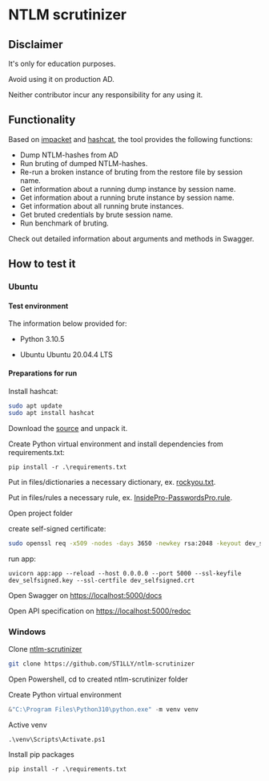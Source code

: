 # NTLM scrutinizer

## Disclaimer

It's only for education purposes.

Avoid using it on production AD.

Neither contributor incur any responsibility for any using it.



## Functionality

Based on [impacket](https://github.com/SecureAuthCorp/impacket) and [hashcat](https://github.com/hashcat/hashcat), the tool provides the following functions:

- Dump NTLM-hashes from AD
- Run bruting of dumped NTLM-hashes.
- Re-run a broken instance of bruting from the restore file by session name.
- Get information about a running dump instance by session name.
- Get information about a running brute instance by session name.
- Get information about all running brute instances.
- Get bruted credentials by brute session name.
- Run benchmark of bruting.

Check out detailed information about arguments and methods in Swagger.



## How to test it

### Ubuntu

#### Test environment

The information below provided for:

- Python 3.10.5

- Ubuntu Ubuntu 20.04.4 LTS

  

#### Preparations for run

Install hashcat:

```bash
sudo apt update
sudo apt install hashcat
```



Download the [source](https://github.com/ST1LLY/ntlm-scrutinizer) and unpack it.



Create Python virtual environment and install dependencies from requirements.txt:

```shell
pip install -r .\requirements.txt
```



Put in files/dictionaries a necessary dictionary, ex. [rockyou.txt](https://github.com/brannondorsey/naive-hashcat/releases/download/data/rockyou.txt).

Put in files/rules a necessary rule, ex. [InsidePro-PasswordsPro.rule](https://github.com/hashcat/hashcat/blob/master/rules/InsidePro-PasswordsPro.rule).



Open project folder

create self-signed certificate:

```bash
sudo openssl req -x509 -nodes -days 3650 -newkey rsa:2048 -keyout dev_selfsigned.key -out dev_selfsigned.crt
```

run app:

```shell
uvicorn app:app --reload --host 0.0.0.0 --port 5000 --ssl-keyfile dev_selfsigned.key --ssl-certfile dev_selfsigned.crt
```



Open Swagger on [https://localhost:5000/docs](https://localhost:5000/docs) 

Open API specification on [https://localhost:5000/redoc](https://localhost:5000/redoc)



### Windows

Clone [ntlm-scrutinizer](https://github.com/ST1LLY/ntlm-scrutinizer)

```bash
git clone https://github.com/ST1LLY/ntlm-scrutinizer
```

Open Powershell, cd to created ntlm-scrutinizer folder

Create Python virtual environment

```powershell
&"C:\Program Files\Python310\python.exe" -m venv venv
```

Active venv

```
.\venv\Scripts\Activate.ps1
```

Install pip packages

```
pip install -r .\requirements.txt
```

